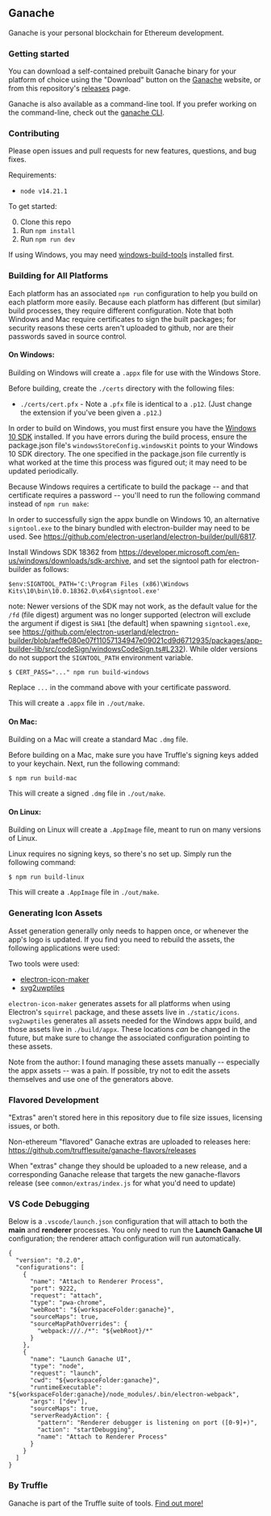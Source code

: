 
## Ganache

Ganache is your personal blockchain for Ethereum development.



### Getting started

You can download a self-contained prebuilt Ganache binary for your platform of choice using the "Download" button on the [Ganache](https://trufflesuite.com/ganache/) website, or from this repository's [releases](https://github.com/trufflesuite/ganache-ui/releases) page.

Ganache is also available as a command-line tool. If you prefer working on the command-line, check out the [ganache CLI](https://github.com/trufflesuite/ganache).

### Contributing

Please open issues and pull requests for new features, questions, and bug fixes.

Requirements:

- `node v14.21.1`

To get started:

0. Clone this repo
0. Run `npm install`
0. Run `npm run dev`

If using Windows, you may need [windows-build-tools](https://www.npmjs.com/package/windows-build-tools) installed first.

### Building for All Platforms

Each platform has an associated `npm run` configuration to help you build on each platform more easily. Because each platform has different (but similar) build processes, they require different configuration. Note that both Windows and Mac require certificates to sign the built packages; for security reasons these certs aren't uploaded to github, nor are their passwords saved in source control.

#### On Windows:

Building on Windows will create a `.appx` file for use with the Windows Store.

Before building, create the `./certs` directory with the following files:

* `./certs/cert.pfx` - Note a `.pfx` file is identical to a `.p12`. (Just change the extension if you've been given a `.p12`.)

In order to build on Windows, you must first ensure you have the [Windows 10 SDK](https://developer.microsoft.com/en-us/windows/downloads/windows-10-sdk) installed. If you have errors during the build process, ensure the package.json file's `windowsStoreConfig.windowsKit` points to your Windows 10 SDK directory. The one specified in the package.json file currently is what worked at the time this process was figured out; it may need to be updated periodically.

Because Windows requires a certificate to build the package -- and that certificate requires a password -- you'll need to run the following command instead of `npm run make`:

In order to successfully sign the appx bundle on Windows 10, an alternative `signtool.exe` to the binary bundled with electron-builder may need to be used. See https://github.com/electron-userland/electron-builder/pull/6817. 

Install Windows SDK 18362 from https://developer.microsoft.com/en-us/windows/downloads/sdk-archive, and set the signtool path for electron-builder as follows:

```
$env:SIGNTOOL_PATH='C:\Program Files (x86)\Windows Kits\10\bin\10.0.18362.0\x64\signtool.exe'
```

note: Newer versions of the SDK may not work, as the default value for the `/fd` (file digest) argument was no longer supported (electron will exclude the argument if digest is `SHA1` [the default] when spawning `signtool.exe`, see https://github.com/electron-userland/electron-builder/blob/aeffe080e07f11057134947e09021cd9d6712935/packages/app-builder-lib/src/codeSign/windowsCodeSign.ts#L232). While older versions do not support the `SIGNTOOL_PATH` environment variable.

```
$ CERT_PASS="..." npm run build-windows
```

Replace `...` in the command above with your certificate password.

This will create a `.appx` file in `./out/make`.

#### On Mac:

Building on a Mac will create a standard Mac `.dmg` file.

Before building on a Mac, make sure you have Truffle's signing keys added to your keychain. Next, run the following command:

```
$ npm run build-mac
```

This will create a signed `.dmg` file in `./out/make`.

#### On Linux:

Building on Linux will create a `.AppImage` file, meant to run on many versions of Linux.

Linux requires no signing keys, so there's no set up. Simply run the following command:

```
$ npm run build-linux
```

This will create a `.AppImage` file in `./out/make`.

### Generating Icon Assets

Asset generation generally only needs to happen once, or whenever the app's logo is updated. If you find you need to rebuild the assets, the following applications were used:

Two tools were used:

* [electron-icon-maker](https://www.npmjs.com/package/electron-icon-maker)
* [svg2uwptiles](https://www.npmjs.com/package/svg2uwptiles)

`electron-icon-maker` generates assets for all platforms when using Electron's `squirrel` package, and these assets live in `./static/icons`. `svg2uwptiles` generates all assets needed for the Windows appx build, and those assets live in `./build/appx`. These locations *can* be changed in the future, but make sure to change the associated configuration pointing to these assets.

Note from the author: I found managing these assets manually -- especially the appx assets -- was a pain. If possible, try not to edit the assets themselves and use one of the generators above.

### Flavored Development

"Extras" aren't stored here in this repository due to file size issues, licensing issues, or both.

Non-ethereum "flavored" Ganache extras are uploaded to releases here: https://github.com/trufflesuite/ganache-flavors/releases

When "extras" change they should be uploaded to a new release, and a corresponding Ganache release that targets the new ganache-flavors release (see `common/extras/index.js` for what you'd need to update)

### VS Code Debugging

Below is a `.vscode/launch.json` configuration that will attach to both the **main** and **renderer** processes. You only need to run the **Launch Ganache UI** configuration; the renderer attach configuration will run automatically.

``` jsonc
{
  "version": "0.2.0",
  "configurations": [
    {
      "name": "Attach to Renderer Process",
      "port": 9222,
      "request": "attach",
      "type": "pwa-chrome",
      "webRoot": "${workspaceFolder:ganache}",
      "sourceMaps": true,
      "sourceMapPathOverrides": {
        "webpack:///./*": "${webRoot}/*"
      }
    },
    {
      "name": "Launch Ganache UI",
      "type": "node",
      "request": "launch",
      "cwd": "${workspaceFolder:ganache}",
      "runtimeExecutable": "${workspaceFolder:ganache}/node_modules/.bin/electron-webpack",
      "args": ["dev"],
      "sourceMaps": true,
      "serverReadyAction": {
        "pattern": "Renderer debugger is listening on port ([0-9]+)",
        "action": "startDebugging",
        "name": "Attach to Renderer Process"
      }
    }
  ]
}
```


### By Truffle

Ganache is part of the Truffle suite of tools. [Find out more!](https://trufflesuite.com)
